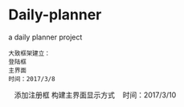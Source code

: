 # Daily-planner
a daily planner project

    大致框架建立：
    登陆框
    主界面
    时间：2017/3/8
    
    
    添加注册框
    构建主界面显示方式
    时间：2017/3/10
